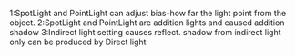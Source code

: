 1:SpotLight and PointLight can adjust bias-how far the light point from the object.
2:SpotLight and PointLight are addition lights and caused addition shadow
3:Indirect light setting causes reflect. shadow from indirect light only can be produced by Direct light